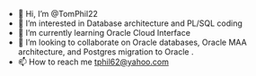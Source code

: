 - 👋 Hi, I’m @TomPhil22
- 👀 I’m interested in Database architecture and PL/SQL coding
- 🌱 I’m currently learning Oracle Cloud Interface
- 💞️ I’m looking to collaborate on Oracle databases, Oracle MAA architecture, and Postgres migration to Oracle .
- 📫 How to reach me tphil62@yahoo.com


<!---
TomPhil22/TomPhil22 is a ✨ special ✨ repository because its `README.md` (this file) appears on your GitHub profile.
You can click the Preview link to take a look at your changes.
--->
